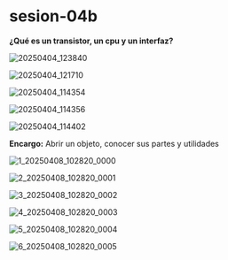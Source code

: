 # sesion-04b

**¿Qué es un transistor, un cpu y un interfaz?**

![20250404_123840](https://github.com/user-attachments/assets/5b9d5782-ea15-4136-9d93-8b01a1730df5)

![20250404_121710](https://github.com/user-attachments/assets/5d6b662b-d81a-45ac-8709-da6a023e63f0)

![20250404_114354](https://github.com/user-attachments/assets/b026644c-8274-4fad-806d-5418d420a8f0)

![20250404_114356](https://github.com/user-attachments/assets/8a0c7b70-f043-4aa1-a562-ba11399f9225)

![20250404_114402](https://github.com/user-attachments/assets/53f1580c-3938-42aa-80e3-b31591d0f1a4)

**Encargo:** Abrir un objeto, conocer sus partes y utilidades

![1_20250408_102820_0000](https://github.com/user-attachments/assets/39f44201-54cf-4c55-9a0c-9ee5bed71bf4)

![2_20250408_102820_0001](https://github.com/user-attachments/assets/54e863c6-f06c-4825-bca7-06844b3caf91)

![3_20250408_102820_0002](https://github.com/user-attachments/assets/6c9fb5f4-b9aa-4f4f-91c3-a858deeecfb9)

![4_20250408_102820_0003](https://github.com/user-attachments/assets/f6972c88-487b-48f4-af8b-35efca965770)

![5_20250408_102820_0004](https://github.com/user-attachments/assets/23890894-6e8c-4188-8e8d-a6dbdf23cf3e)

![6_20250408_102820_0005](https://github.com/user-attachments/assets/98e788a1-c388-4982-9770-781cf6d4816a)
